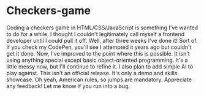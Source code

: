 # Checkers-game

Coding a checkers game in HTML/CSS/JavaScript is something I've wanted to do for a while. I thought I couldn't legitimately call myself a frontend developer until I could pull it off. Well, after three weeks I've done it! Sort of. If you check my CodePen, you'll see I attempted it years ago but couldn't get it done. Now, I've improved to the point where this is possible. It isn't using anything special except basic object-oriented programming. It's a little messy now, but I'll continue to refine it. I also plan to add simple AI to play against. This isn't an official release. It's only a demo and skills showcase. Oh yeah, American rules, so jumps are mandatory. Appreciate any feedback! Let me know if you run into a bug.
